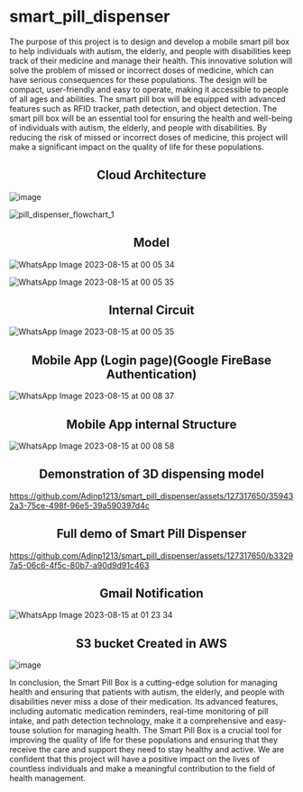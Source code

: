# smart_pill_dispenser 
 
The purpose of this project is to design and develop a mobile smart pill box to help individuals
with autism, the elderly, and people with disabilities keep track of their medicine and manage
their health. This innovative solution will solve the problem of missed or incorrect doses of
medicine, which can have serious consequences for these populations. The design will be
compact, user-friendly and easy to operate, making it accessible to people of all ages and
abilities. The smart pill box will be equipped with advanced features such as RFID tracker,
path detection, and object detection.
The smart pill box will be an essential tool for ensuring the health and well-being of individuals
with autism, the elderly, and people with disabilities. By reducing the risk of missed or incorrect
doses of medicine, this project will make a significant impact on the quality of life for these
populations.


 <h2 align = 'CENTER'>Cloud Architecture </h2>

 ![image](https://github.com/Adinp1213/smart_pill_dispenser/assets/127317650/d20be271-107d-4f70-8a9c-9a460be2e7fd)

 ![pill_dispenser_flowchart_1](https://github.com/Adinp1213/smart_pill_dispenser/assets/127317650/18cefd1b-41a9-40d0-be0c-22938f92d062)


 <h2 align = 'CENTER'> Model  </h2>

 ![WhatsApp Image 2023-08-15 at 00 05 34](https://github.com/Adinp1213/smart_pill_dispenser/assets/127317650/3de2fc53-8d88-4f18-9dcb-eace0dee35b5)

 ![WhatsApp Image 2023-08-15 at 00 05 35](https://github.com/Adinp1213/smart_pill_dispenser/assets/127317650/d9bb251f-2f28-40bc-8b6c-3aadbcdb185a)


 
  <h2 align = 'CENTER'> Internal Circuit </h2>

 ![WhatsApp Image 2023-08-15 at 00 05 35](https://github.com/Adinp1213/smart_pill_dispenser/assets/127317650/14051772-ae53-4794-ae35-921421781379)


 
 <h2 align = 'CENTER'> Mobile App (Login page)(Google FireBase Authentication) </h2>

 ![WhatsApp Image 2023-08-15 at 00 08 37](https://github.com/Adinp1213/smart_pill_dispenser/assets/127317650/afc0dead-1fea-48e5-8109-bd3892f64dd6)


 <h2 align = 'CENTER'>  Mobile App internal Structure </h2>

 ![WhatsApp Image 2023-08-15 at 00 08 58](https://github.com/Adinp1213/smart_pill_dispenser/assets/127317650/1cf69cf7-896c-4e42-8512-b517c1209cdb)



 <h2 align = 'CENTER'> Demonstration of 3D dispensing model </h2>

https://github.com/Adinp1213/smart_pill_dispenser/assets/127317650/359432a3-75ce-498f-96e5-39a590397d4c



 <h2 align = 'CENTER'> Full demo of Smart Pill Dispenser </h2>

https://github.com/Adinp1213/smart_pill_dispenser/assets/127317650/b33297a5-06c6-4f5c-80b7-a90d9d91c463



 <h2 align = 'CENTER'> Gmail Notification </h2>

![WhatsApp Image 2023-08-15 at 01 23 34](https://github.com/Adinp1213/smart_pill_dispenser/assets/127317650/75eed1a8-a6b4-404c-aa06-8748ce77cbab)


 <h2 align = 'CENTER'> S3 bucket Created in AWS </h2>

![image](https://github.com/Adinp1213/smart_pill_dispenser/assets/127317650/b853da7c-9598-4a94-9eb2-9ede5d1d776d)


In conclusion, the Smart Pill Box is a cutting-edge solution for managing health and ensuring
that patients with autism, the elderly, and people with disabilities never miss a dose of their
medication. Its advanced features, including automatic medication reminders, real-time
monitoring of pill intake, and path detection technology, make it a comprehensive and easy-touse solution for managing health. The Smart Pill Box is a crucial tool for improving the quality of
life for these populations and ensuring that they receive the care and support they need to stay
healthy and active. We are confident that this project will have a positive impact on the lives of
countless individuals and make a meaningful contribution to the field of health management.


